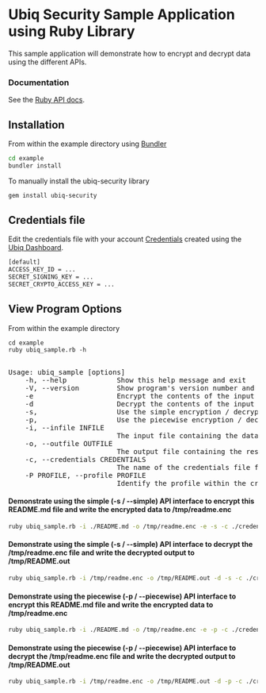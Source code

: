 # Ubiq Security Sample Application using Ruby Library


This sample application will demonstrate how to encrypt and decrypt data using 
the different APIs.


### Documentation

See the [Ruby API docs][apidocs].

## Installation

From within the example directory using [Bundler][bundler]

```bash
cd example
bundler install
```
To manually install the ubiq-security library

```sh
gem install ubiq-security
```

## Credentials file

Edit the credentials file with your account [Credentials][credentials] created using the [Ubiq Dashboard][dashboard].

```sh
[default]
ACCESS_KEY_ID = ...
SECRET_SIGNING_KEY = ...
SECRET_CRYPTO_ACCESS_KEY = ...
```



## View Program Options

From within the example directory

```
cd example
ruby ubiq_sample.rb -h
```
<pre>

Usage: ubiq_sample [options]
    -h, --help            Show this help message and exit
    -V, --version         Show program's version number and exit
    -e                    Encrypt the contents of the input file and write the results to output file
    -d                    Decrypt the contents of the input file and write the results to output file
    -s,                   Use the simple encryption / decryption interfaces
    -p,                   Use the piecewise encryption / decryption interfaces
    -i, --infile INFILE
                          The input file containing the data to be encrypted/decrypted
    -o, --outfile OUTFILE
                          The output file containing the result after encryption/decryption
    -c, --credentials CREDENTIALS
                          The name of the credentials file from where keys will be loaded
    -P PROFILE, --profile PROFILE
                          Identify the profile within the credentials file (default: default)
</pre>

#### Demonstrate using the simple (-s / --simple) API interface to encrypt this README.md file and write the encrypted data to /tmp/readme.enc

```sh
ruby ubiq_sample.rb -i ./README.md -o /tmp/readme.enc -e -s -c ./credentials 
```

#### Demonstrate using the simple (-s / --simple) API interface to decrypt the /tmp/readme.enc file and write the decrypted output to /tmp/README.out

```sh
ruby ubiq_sample.rb -i /tmp/readme.enc -o /tmp/README.out -d -s -c ./credentials
```

#### Demonstrate using the piecewise (-p / --piecewise) API interface to encrypt this README.md file and write the encrypted data to /tmp/readme.enc

```sh
ruby ubiq_sample.rb -i ./README.md -o /tmp/readme.enc -e -p -c ./credentials
```

#### Demonstrate using the piecewise (-p / --piecewise) API interface to decrypt the /tmp/readme.enc file and write the decrypted output to /tmp/README.out

```sh
ruby ubiq_sample.rb -i /tmp/readme.enc -o /tmp/README.out -d -p -c ./credentials
```

[bundler]: https://bundler.io
[rubygems]: https://rubygems.org
[dashboard]:https://dev.ubiqsecurity.com/docs/dashboard
[credentials]:https://dev.ubiqsecurity.com/docs/how-to-create-api-keys
[apidocs]:https://dev.ubiqsecurity.com/docs/api
